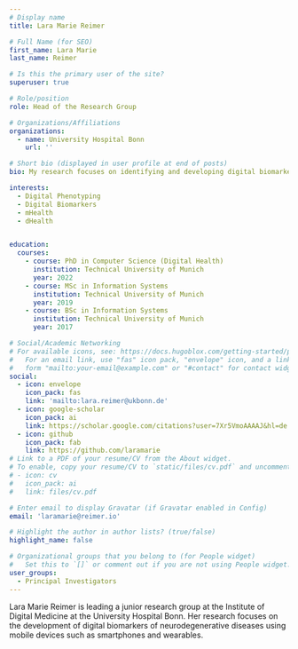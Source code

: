 ```yaml
---
# Display name
title: Lara Marie Reimer

# Full Name (for SEO)
first_name: Lara Marie
last_name: Reimer

# Is this the primary user of the site?
superuser: true

# Role/position
role: Head of the Research Group

# Organizations/Affiliations
organizations:
  - name: University Hospital Bonn
    url: ''

# Short bio (displayed in user profile at end of posts)
bio: My research focuses on identifying and developing digital biomarkers for neurodegenerative diseases using mobile devices.

interests:
  - Digital Phenotyping
  - Digital Biomarkers
  - mHealth
  - dHealth


education:
  courses:
    - course: PhD in Computer Science (Digital Health)
      institution: Technical University of Munich
      year: 2022
    - course: MSc in Information Systems
      institution: Technical University of Munich
      year: 2019
    - course: BSc in Information Systems
      institution: Technical University of Munich
      year: 2017

# Social/Academic Networking
# For available icons, see: https://docs.hugoblox.com/getting-started/page-builder/#icons
#   For an email link, use "fas" icon pack, "envelope" icon, and a link in the
#   form "mailto:your-email@example.com" or "#contact" for contact widget.
social:
  - icon: envelope
    icon_pack: fas
    link: 'mailto:lara.reimer@ukbonn.de'
  - icon: google-scholar
    icon_pack: ai
    link: https://scholar.google.com/citations?user=7Xr5VmoAAAAJ&hl=de
  - icon: github
    icon_pack: fab
    link: https://github.com/laramarie
# Link to a PDF of your resume/CV from the About widget.
# To enable, copy your resume/CV to `static/files/cv.pdf` and uncomment the lines below.
# - icon: cv
#   icon_pack: ai
#   link: files/cv.pdf

# Enter email to display Gravatar (if Gravatar enabled in Config)
email: 'laramarie@reimer.io'

# Highlight the author in author lists? (true/false)
highlight_name: false

# Organizational groups that you belong to (for People widget)
#   Set this to `[]` or comment out if you are not using People widget.
user_groups:
  - Principal Investigators
---
```


Lara Marie Reimer is leading a junior research group at the Institute of Digital Medicine at the University Hospital Bonn. Her research focuses on the development of digital biomarkers of neurodegenerative diseases using mobile devices such as smartphones and wearables.